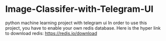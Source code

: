 # Image-Classifer-with-Telegram-UI
python machine learning project with telegram ui
In order to use this project, you have to enable your own redis database.
Here is the hyper link to download redis: https://redis.io/download
